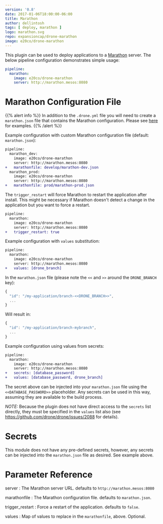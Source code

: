```yaml
---
version: '0.8'
date: 2017-01-06T18:00:00-06:00
title: Marathon
author: dellintosh
tags: [ deploy, marathon ]
logo: marathon.svg
repo: expansioncap/drone-marathon
image: e20co/drone-marathon
---
```


This plugin can be used to deploy applications to a [Marathon](https://mesosphere.github.io/marathon/) server. The below pipeline configuration demonstrates simple usage:

```yaml
pipeline:
  marathon:
    image: e20co/drone-marathon
    server: http://marathon.mesos:8080
```

# Marathon Configuration File

{{% alert info %}}
In addition to the `.drone.yml` file you will need to create a `marathon.json` file that contains the Marathon configuration.  Please see [here](https://github.com/mesosphere/marathon/tree/master/examples) for examples.
{{% /alert %}}

Example configuration with custom Marathon configuration file (default: `marathon.json`):

```diff
pipeline:
  marathon_dev:
    image: e20co/drone-marathon
    server: http://marathon.mesos:8080
+   marathonfile: develop/marathon-dev.json
  marathon_prod:
    image: e20co/drone-marathon
    server: http://marathon.mesos:8080
+   marathonfile: prod/marathon-prod.json
```

The `trigger_restart` will force Marathon to restart the application after install.  This might be necessary if Marathon doesn't detect a change in the application but you want to force a restart.

```diff
pipeline:
  marathon:
    image: e20co/drone-marathon
    server: http://marathon.mesos:8080
+   trigger_restart: true
```

Example configuration with `values` substitution:

```diff
pipeline:
  marathon:
    image: e20co/drone-marathon
    server: http://marathon.mesos:8080
+   values: [drone_branch]
```

In the `marathon.json` file (please note the `<<` and `>>` around the `DRONE_BRANCH` key):

```js
{
  "id": "/my-application/branch-<<DRONE_BRANCH>>",
  ...
}
```

Will result in:

```js
{
  "id": "/my-application/branch-mybranch",
  ...
}
```

Example configuration using values from secrets:

```diff
pipeline:
  marathon:
    image: e20co/drone-marathon
    server: http://marathon.mesos:8080
+   secrets: [database_password]
+   values: [database_password, drone_branch]
```

The secret above can be injected into your `marathon.json` file using the `<<DATABASE_PASSWORD>>` placeholder.  Any secrets can be used in this way, assuming they are available to the build process.

*NOTE:* Because the plugin does not have direct access to the `secrets` list directly, they must be specified in the `values` list also (see https://github.com/drone/drone/issues/2088 for details).

# Secrets

This module does not have any pre-defined secrets, however, any secrets can be injected into the `marathon.json` file as desired.  See example above.

# Parameter Reference

server
: The Marathon server URL. defaults to `http://marathon.mesos:8080`

marathonfile
: The Marathon configuration file. defaults to `marathon.json`.

trigger_restart
: Force a restart of the application. defaults to `false`.

values
: Map of values to replace in the `marathonfile`, above.  Optional.
